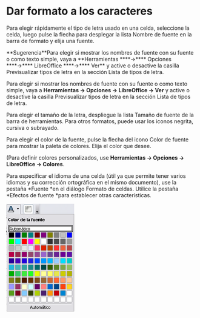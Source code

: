 
# Dar formato a los caracteres

Para elegir rápidamente el tipo de letra usado en una celda, seleccione la celda, luego pulse la flecha para desplegar la lista Nombre de fuente en la barra de formato y elija una fuente.
<td width="699" bgcolor="#83caff">**Sugerencia**</td><td width="3646">Para elegir si mostrar los nombres de fuente con su fuente o como texto simple, vaya a **Herramientas ****→**** Opciones ****→**** LibreOffice ****→**** Ver** y active o desactive la casilla Previsualizar tipos de letra en la sección Lista de tipos de letra. </td>

Para elegir si mostrar los nombres de fuente con su fuente o como texto simple, vaya a **Herramientas ****→**** Opciones ****→**** LibreOffice ****→**** Ver** y active o desactive la casilla Previsualizar tipos de letra en la sección Lista de tipos de letra. 

Para elegir el tamaño de la letra, despliegue la lista Tamaño de fuente de la barra de herramientas. Para otros formatos, puede usar los iconos negrita, cursiva o subrayado.

Para elegir el color de la fuente, pulse la flecha del icono Color de fuente para mostrar la paleta de colores. Elija el color que desee.

(Para definir colores personalizados, use **Herramientas ****→**** Opciones ****→**** LibreOffice ****→**** Colores**.

Para especificar el idioma de una celda (útil ya que permite tener varios idiomas y su corrección ortográfica en el mismo documento), use la pestaña *Fuente *en el diálogo Formato de celdas. Utilice la pestaña *Efectos de fuente *para establecer otras características.

![](https://raw.githubusercontent.com/catedu/libreOffice-la-suite-ofimatica-libre/master/img/ColorFuente.png)


